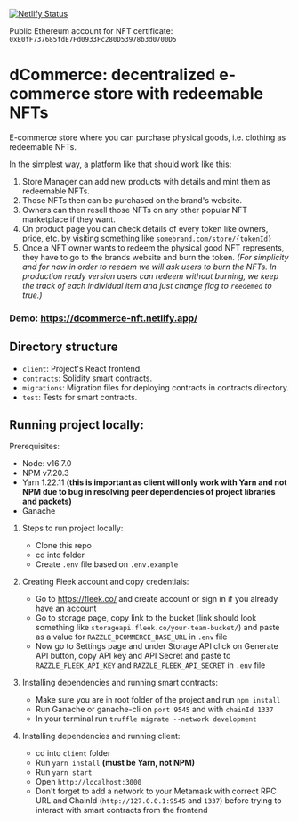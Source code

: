 [![Netlify Status](https://api.netlify.com/api/v1/badges/5727d436-d08c-4893-a370-bab1e1841cca/deploy-status)](https://app.netlify.com/sites/dcommerce-nft/deploys)

Public Ethereum account for NFT certificate: `0xE0fF737685fdE7Fd0933Fc280D53978b3d0700D5`

# dCommerce: decentralized e-commerce store with redeemable NFTs

E-commerce store where you can purchase physical goods, i.e. clothing as redeemable NFTs.

In the simplest way, a platform like that should work like this:

1. Store Manager can add new products with details and mint them as redeemable NFTs.
2. Those NFTs then can be purchased on the brand's website.
3. Owners can then resell those NFTs on any other popular NFT marketplace if they want.
4. On product page you can check details of every token like owners, price, etc. by visiting something like `somebrand.com/store/{tokenId}`
5. Once a NFT owner wants to redeem the physical good NFT represents, they have to go to the brands website and burn the token. *(For simplicity and for now in order to reedem we will ask users to burn the NFTs. In production ready version users can redeem without burning, we keep the track of each individual item and just change flag to `reedemed` to true.)*

### Demo: https://dcommerce-nft.netlify.app/

## Directory structure
- `client`: Project's React frontend.
- `contracts`: Solidity smart contracts.
- `migrations`: Migration files for deploying contracts in contracts directory.
- `test`: Tests for smart contracts.

## Running project locally:

Prerequisites:
- Node: v16.7.0
- NPM v7.20.3
- Yarn 1.22.11 **(this is important as client will only work with Yarn and not NPM due to bug in resolving peer dependencies of project libraries and packets)**
- Ganache

1. Steps to run project locally:

    - Clone this repo
    - cd into folder
    - Create `.env` file based on `.env.example`

2. Creating Fleek account and copy credentials:

    - Go to https://fleek.co/ and create account or sign in if you already have an account
    - Go to storage page, copy link to the bucket (link should look something like `storageapi.fleek.co/your-team-bucket/`) and paste as a value for `RAZZLE_DCOMMERCE_BASE_URL` in `.env` file
    - Now go to Settings page and under Storage API click on Generate API button, copy API key and API Secret and paste to `RAZZLE_FLEEK_API_KEY` and `RAZZLE_FLEEK_API_SECRET` in `.env` file

3. Installing dependencies and running smart contracts:

    - Make sure you are in root folder of the project and run `npm install`
    - Run Ganache or ganache-cli on `port 9545` and with `chainId 1337`
    - In your terminal run `truffle migrate --network development`
    
4. Installing dependencies and running client:

    - cd into `client` folder
    - Run `yarn install` **(must be Yarn, not NPM)**
    - Run `yarn start`
    - Open `http://localhost:3000`
    - Don't forget to add a network to your Metamask with correct RPC URL and ChainId (`http://127.0.0.1:9545` and `1337`) before trying to interact with smart contracts from the frontend
